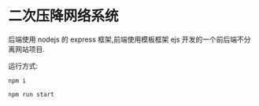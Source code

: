 # 二次压降网络系统

后端使用 nodejs 的 express 框架,前端使用模板框架 ejs 开发的一个前后端不分离网站项目.

运行方式:

`npm i`

`npm run start`
